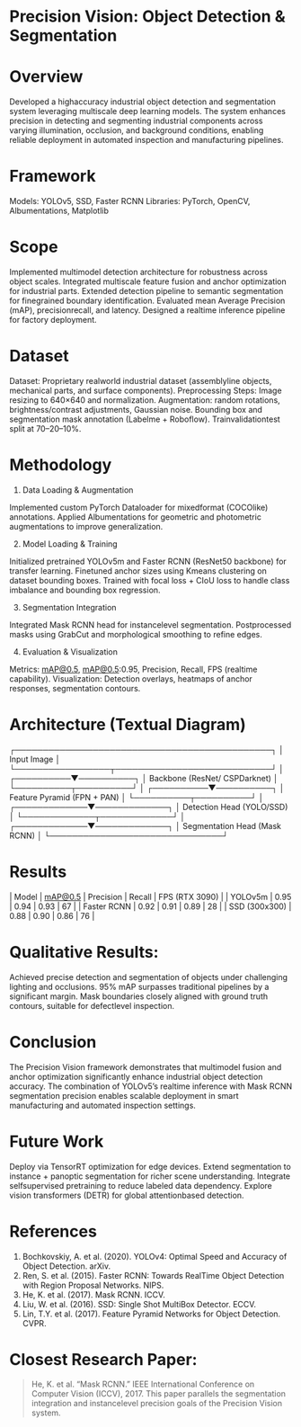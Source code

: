 # Precision Vision: Object Detection & Segmentation

# Overview
Developed a highaccuracy industrial object detection and segmentation system leveraging multiscale deep learning models. The system enhances precision in detecting and segmenting industrial components across varying illumination, occlusion, and background conditions, enabling reliable deployment in automated inspection and manufacturing pipelines.

# Framework
Models: YOLOv5, SSD, Faster RCNN
Libraries: PyTorch, OpenCV, Albumentations, Matplotlib

# Scope
 Implemented multimodel detection architecture for robustness across object scales.
 Integrated multiscale feature fusion and anchor optimization for industrial parts.
 Extended detection pipeline to semantic segmentation for finegrained boundary identification.
 Evaluated mean Average Precision (mAP), precisionrecall, and latency.
 Designed a realtime inference pipeline for factory deployment.

# Dataset
Dataset: Proprietary realworld industrial dataset (assemblyline objects, mechanical parts, and surface components).
Preprocessing Steps:
 Image resizing to 640×640 and normalization.
 Augmentation: random rotations, brightness/contrast adjustments, Gaussian noise.
 Bounding box and segmentation mask annotation (Labelme + Roboflow).
 Trainvalidationtest split at 70–20–10%.

 # Methodology

 1. Data Loading & Augmentation

 Implemented custom PyTorch Dataloader for mixedformat (COCOlike) annotations.
 Applied Albumentations for geometric and photometric augmentations to improve generalization.

 2. Model Loading & Training

 Initialized pretrained YOLOv5m and Faster RCNN (ResNet50 backbone) for transfer learning.
 Finetuned anchor sizes using Kmeans clustering on dataset bounding boxes.
 Trained with focal loss + CIoU loss to handle class imbalance and bounding box regression.

 3. Segmentation Integration

 Integrated Mask RCNN head for instancelevel segmentation.
 Postprocessed masks using GrabCut and morphological smoothing to refine edges.

 4. Evaluation & Visualization

 Metrics: mAP@0.5, mAP@0.5:0.95, Precision, Recall, FPS (realtime capability).
 Visualization: Detection overlays, heatmaps of anchor responses, segmentation contours.

# Architecture (Textual Diagram)

 ┌──────────────────────────────────────────────┐
 │               Input Image                    │
 └─────────────────┬────────────────────────────┘
                   │
        ┌──────────▼──────────┐
        │  Backbone (ResNet/ CSPDarknet) │
        └──────────┬──────────┘
                   │
        ┌──────────▼──────────┐
        │  Feature Pyramid (FPN + PAN)  │
        └──────────┬──────────┘
                   │
     ┌─────────────▼─────────────┐
     │ Detection Head (YOLO/SSD) │
     └─────────────┬─────────────┘
                   │
     ┌─────────────▼─────────────┐
     │ Segmentation Head (Mask RCNN) │
     └───────────────────────────────┘

# Results
| Model         | mAP@0.5 | Precision | Recall | FPS (RTX 3090) |
| YOLOv5m       | 0.95    | 0.94      | 0.93   | 67             |
| Faster RCNN   | 0.92    | 0.91      | 0.89   | 28             |
| SSD (300x300) | 0.88    | 0.90      | 0.86   | 76             |

# Qualitative Results:
 Achieved precise detection and segmentation of objects under challenging lighting and occlusions.
 95% mAP surpasses traditional pipelines by a significant margin.
 Mask boundaries closely aligned with ground truth contours, suitable for defectlevel inspection.

# Conclusion
The Precision Vision framework demonstrates that multimodel fusion and anchor optimization significantly enhance industrial object detection accuracy. The combination of YOLOv5’s realtime inference with Mask RCNN segmentation precision enables scalable deployment in smart manufacturing and automated inspection settings.

# Future Work
 Deploy via TensorRT optimization for edge devices.
 Extend segmentation to instance + panoptic segmentation for richer scene understanding.
 Integrate selfsupervised pretraining to reduce labeled data dependency.
 Explore vision transformers (DETR) for global attentionbased detection.

# References
1. Bochkovskiy, A. et al. (2020). YOLOv4: Optimal Speed and Accuracy of Object Detection. arXiv.
2. Ren, S. et al. (2015). Faster RCNN: Towards RealTime Object Detection with Region Proposal Networks. NIPS.
3. He, K. et al. (2017). Mask RCNN. ICCV.
4. Liu, W. et al. (2016). SSD: Single Shot MultiBox Detector. ECCV.
5. Lin, T.Y. et al. (2017). Feature Pyramid Networks for Object Detection. CVPR.

# Closest Research Paper:
> He, K. et al. “Mask RCNN.” IEEE International Conference on Computer Vision (ICCV), 2017.
> This paper parallels the segmentation integration and instancelevel precision goals of the Precision Vision system.
